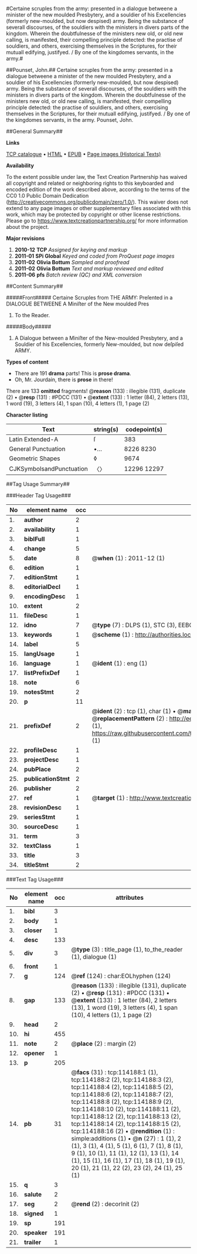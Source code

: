 #Certaine scruples from the army: presented in a dialogue betweene a minister of the new moulded Presbytery, and a souldier of his Excellencies (formerly new-moulded, but now despised) army. Being the substance of severall discourses, of the souldiers with the ministers in divers parts of the kingdom. Wherein the doubtfulnesse of the ministers new old, or old new calling, is manifested, their compelling principle detected: the practise of souldiers, and others, exercising themselves in the Scriptures, for their mutuall edifying, justifyed. / By one of the kingdomes servants, in the army.#

##Pounset, John.##
Certaine scruples from the army: presented in a dialogue betweene a minister of the new moulded Presbytery, and a souldier of his Excellencies (formerly new-moulded, but now despised) army. Being the substance of severall discourses, of the souldiers with the ministers in divers parts of the kingdom. Wherein the doubtfulnesse of the ministers new old, or old new calling, is manifested, their compelling principle detected: the practise of souldiers, and others, exercising themselves in the Scriptures, for their mutuall edifying, justifyed. / By one of the kingdomes servants, in the army.
Pounset, John.

##General Summary##

**Links**

[TCP catalogue](http://www.ota.ox.ac.uk/tcp/)  • 
[HTML](http://tei.it.ox.ac.uk/tcp/Texts-HTML/free/A90/A90883.html)  • 
[EPUB](http://tei.it.ox.ac.uk/tcp/Texts-EPUB/free/A90/A90883.epub) • 
[Page images (Historical Texts)](https://historicaltexts.jisc.ac.uk/eebo-99862039e)

**Availability**

To the extent possible under law, the Text Creation Partnership has waived all copyright and related or neighboring rights to this keyboarded and encoded edition of the work described above, according to the terms of the CC0 1.0 Public Domain Dedication (http://creativecommons.org/publicdomain/zero/1.0/). This waiver does not extend to any page images or other supplementary files associated with this work, which may be protected by copyright or other license restrictions. Please go to https://www.textcreationpartnership.org/ for more information about the project.

**Major revisions**

1. __2010-12__ __TCP__ *Assigned for keying and markup*
1. __2011-01__ __SPi Global__ *Keyed and coded from ProQuest page images*
1. __2011-02__ __Olivia Bottum__ *Sampled and proofread*
1. __2011-02__ __Olivia Bottum__ *Text and markup reviewed and edited*
1. __2011-06__ __pfs__ *Batch review (QC) and XML conversion*

##Content Summary##

#####Front#####
Certaine Scruples from THE ARMY: Preſented in a DIALOGUE BETWEENE A Miniſter of the New moulded Pres
1. To the Reader.

#####Body#####

1. A Dialogue between a Miniſter of the New-moulded Presbytery, and a Souldier of his Excellencies, formerly New-moulded, but now deſpiſed ARMY.

**Types of content**

  * There are 191 **drama** parts! This is **prose drama**.
  * Oh, Mr. Jourdain, there is **prose** in there!

There are 133 **omitted** fragments! 
 @__reason__ (133) : illegible (131), duplicate (2)  •  @__resp__ (131) : #PDCC (131)  •  @__extent__ (133) : 1 letter (84), 2 letters (13), 1 word (19), 3 letters (4), 1 span (10), 4 letters (1), 1 page (2)

**Character listing**


|Text|string(s)|codepoint(s)|
|---|---|---|
|Latin Extended-A|ſ|383|
|General Punctuation|•…|8226 8230|
|Geometric Shapes|◊|9674|
|CJKSymbolsandPunctuation|〈〉|12296 12297|

##Tag Usage Summary##

###Header Tag Usage###

|No|element name|occ|attributes|
|---|---|---|---|
|1.|__author__|2||
|2.|__availability__|1||
|3.|__biblFull__|1||
|4.|__change__|5||
|5.|__date__|8| @__when__ (1) : 2011-12 (1)|
|6.|__edition__|1||
|7.|__editionStmt__|1||
|8.|__editorialDecl__|1||
|9.|__encodingDesc__|1||
|10.|__extent__|2||
|11.|__fileDesc__|1||
|12.|__idno__|7| @__type__ (7) : DLPS (1), STC (3), EEBO-CITATION (1), PROQUEST (1), VID (1)|
|13.|__keywords__|1| @__scheme__ (1) : http://authorities.loc.gov/ (1)|
|14.|__label__|5||
|15.|__langUsage__|1||
|16.|__language__|1| @__ident__ (1) : eng (1)|
|17.|__listPrefixDef__|1||
|18.|__note__|6||
|19.|__notesStmt__|2||
|20.|__p__|11||
|21.|__prefixDef__|2| @__ident__ (2) : tcp (1), char (1)  •  @__matchPattern__ (2) : ([0-9\-]+):([0-9IVX]+) (1), (.+) (1)  •  @__replacementPattern__ (2) : http://eebo.chadwyck.com/downloadtiff?vid=$1&page=$2 (1), https://raw.githubusercontent.com/textcreationpartnership/Texts/master/tcpchars.xml#$1 (1)|
|22.|__profileDesc__|1||
|23.|__projectDesc__|1||
|24.|__pubPlace__|2||
|25.|__publicationStmt__|2||
|26.|__publisher__|2||
|27.|__ref__|1| @__target__ (1) : http://www.textcreationpartnership.org/docs/. (1)|
|28.|__revisionDesc__|1||
|29.|__seriesStmt__|1||
|30.|__sourceDesc__|1||
|31.|__term__|3||
|32.|__textClass__|1||
|33.|__title__|3||
|34.|__titleStmt__|2||


###Text Tag Usage###

|No|element name|occ|attributes|
|---|---|---|---|
|1.|__bibl__|3||
|2.|__body__|1||
|3.|__closer__|1||
|4.|__desc__|133||
|5.|__div__|3| @__type__ (3) : title_page (1), to_the_reader (1), dialogue (1)|
|6.|__front__|1||
|7.|__g__|124| @__ref__ (124) : char:EOLhyphen (124)|
|8.|__gap__|133| @__reason__ (133) : illegible (131), duplicate (2)  •  @__resp__ (131) : #PDCC (131)  •  @__extent__ (133) : 1 letter (84), 2 letters (13), 1 word (19), 3 letters (4), 1 span (10), 4 letters (1), 1 page (2)|
|9.|__head__|2||
|10.|__hi__|455||
|11.|__note__|2| @__place__ (2) : margin (2)|
|12.|__opener__|1||
|13.|__p__|205||
|14.|__pb__|31| @__facs__ (31) : tcp:114188:1 (1), tcp:114188:2 (2), tcp:114188:3 (2), tcp:114188:4 (2), tcp:114188:5 (2), tcp:114188:6 (2), tcp:114188:7 (2), tcp:114188:8 (2), tcp:114188:9 (2), tcp:114188:10 (2), tcp:114188:11 (2), tcp:114188:12 (2), tcp:114188:13 (2), tcp:114188:14 (2), tcp:114188:15 (2), tcp:114188:16 (2)  •  @__rendition__ (1) : simple:additions (1)  •  @__n__ (27) : 1 (1), 2 (1), 3 (1), 4 (1), 5 (1), 6 (1), 7 (1), 8 (1), 9 (1), 10 (1), 11 (1), 12 (1), 13 (1), 14 (1), 15 (1), 16 (1), 17 (1), 18 (1), 19 (1), 20 (1), 21 (1), 22 (2), 23 (2), 24 (1), 25 (1)|
|15.|__q__|3||
|16.|__salute__|2||
|17.|__seg__|2| @__rend__ (2) : decorInit (2)|
|18.|__signed__|1||
|19.|__sp__|191||
|20.|__speaker__|191||
|21.|__trailer__|1||
